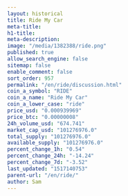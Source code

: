 ```yaml
---
layout: historical
title: Ride My Car
meta-title: 
h1-title: 
meta-description: 
image: "/media/1382388/ride.png"
published: true
allow_search_engine: false
sitemap: false
enable_comment: false
sort_order: 957
permalink: "/en/ride/discussion.html"
coin_a_symbol: "RIDE"
coin_a_name: "Ride My Car"
coin_a_lower_case: "ride"
price_usd: "0.000939969"
price_btc: "0.00000008"
24h_volume_usd: "674.741"
market_cap_usd: "101276976.0"
total_supply: "101276976.0"
available_supply: "101276976.0"
percent_change_1h: "0.54"
percent_change_24h: "-14.24"
percent_change_7d: "-3.52"
last_updated: "1517140753"
parent-url: "/en/ride/"
author: Sam
---
```


